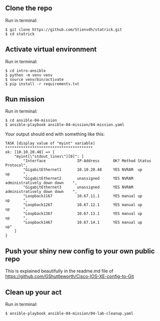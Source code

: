 ## Clone the repo

Run in terminal: 
```
$ git clone https://github.com/Stienvdh/statrick.git
$ cd statrick
```

## Activate virtual environment

Run in terminal: 
```
$ cd intro-ansible
$ python -m venv venv
$ source venv/bin/activate
$ pip install -r requirements.txt
```

## Run mission

Run in terminal: 
```
$ cd ansible-04-mission
$ ansible-playbook ansible-04-mission/04-mission.yaml
```

Your output should end with something like this:

```
TASK [display value of "myint" variable] ***************************************
ok: [10.10.20.48] => {
    "myint[\"stdout_lines\"][0]": [
        "Interface              IP-Address      OK? Method Status                Protocol",
        "GigabitEthernet1       10.10.20.48     YES NVRAM  up                    up      ",
        "GigabitEthernet2       unassigned      YES NVRAM  administratively down down    ",
        "GigabitEthernet3       unassigned      YES NVRAM  administratively down down    ",
        "Loopback1167           10.67.11.1      YES manual up                    up      ",
        "Loopback1267           10.67.12.1      YES manual up                    up      ",
        "Loopback1367           10.67.13.1      YES manual up                    up      ",
        "Loopback1467           10.67.14.1      YES manual up                    up"
    ]
}
```

## Push your shiny new config to your own public repo
This is explained beautifully in the readme.md file of https://github.com/GShuttleworth/Cisco-IOS-XE-config-to-Git

## Clean up your act

Run in terminal: 
```
$ ansible-playbook ansible-04-mission/04-lab-cleanup.yaml
```
